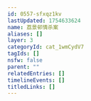 ```yaml
---
id: 0557-sfxqz1kv
lastUpdated: 1754633624
name: 荔景邨情杀案
aliases: []
layer: 3
categoryId: cat_1wmCydV7
tagIds: []
nsfw: false
parent: ""
relatedEntries: []
timelineEvents: []
titledLinks: []
---
```


